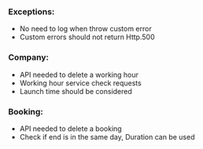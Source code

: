### Exceptions:

- No need to log when throw custom error
- Custom errors should not return Http.500

### Company:

- API needed to delete a working hour
- Working hour service check requests
- Launch time should be considered

### Booking:

- API needed to delete a booking
- Check if end is in the same day, Duration can be used
